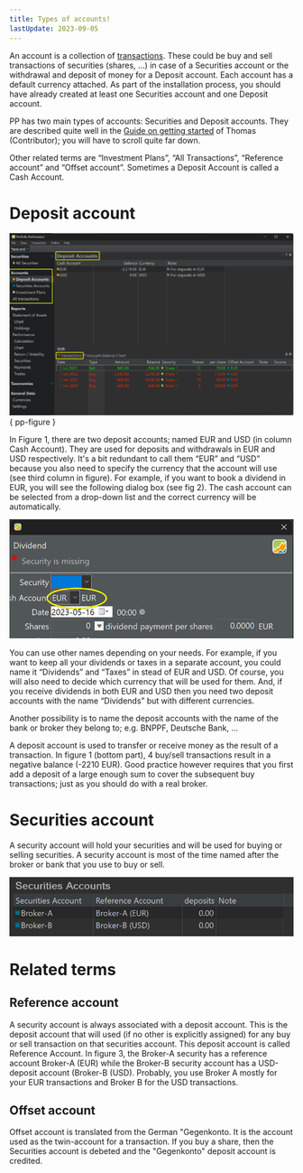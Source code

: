 ```yaml
---
title: Types of accounts!
lastUpdate: 2023-09-05
---
```

An account is a collection of [transactions](transaction.md). These could be buy and sell transactions of securities (shares, …) in case of a Securities account or the withdrawal and deposit of money for a Deposit account. Each account has a default currency attached. As part of the installation process, you should have already created at least one Securities account and one Deposit account.

PP has two main types of accounts: Securities and Deposit accounts. They are described quite well in the [Guide on getting started]([https://forum.portfolio-performance.info/t/guide-on-getting-started/5390]) of Thomas (Contributor); you will have to scroll quite far down.

Other related terms are “Investment Plans”, “All Transactions”, “Reference account” and “Offset account”. Sometimes a Deposit Account is called a Cash Account.

# Deposit account

![Figure 1: Example of a Deposit Account.](images/account-types-deposit.png){ pp-figure } 

In Figure 1, there are two deposit accounts; named EUR and USD (in column Cash Account). They are used for deposits and withdrawals in EUR and USD respectively. It's a bit redundant to call them “EUR” and “USD” because you also need to specify the currency that the account will use (see third column in figure). For example, if you want to book a dividend in EUR, you will see the following dialog box (see fig 2). The cash account can be selected from a drop-down list and the correct currency will be automatically.


![Figure 2: Deposit Account with redundant Currency.](images/account-dividend-booking.png)


You can use other names depending on your needs. For example, if you want to keep all your dividends or taxes in a separate account, you could name it “Dividends” and “Taxes” in stead of EUR and USD. Of course, you will also need to decide which currency that will be used for them. And, if you receive dividends in both EUR and USD then you need two deposit accounts with the name “Dividends” but with different currencies.

Another possibility is to name the deposit accounts with the name of the bank or broker they belong to; e.g. BNPPF, Deutsche Bank, …

A deposit account is used to transfer or receive money as the result of a transaction. In figure 1 (bottom part), 4 buy/sell transactions result in a negative balance (-2210 EUR). Good practice however requires that you first add a deposit of a large enough sum to cover the subsequent buy transactions; just as you should do with a real broker.

# Securities account

A security account will hold your securities and will be used for buying or selling securities. A security account is most of the time named after the broker or bank that you use to buy or sell.

![Figure 3: Example of Securities accounts.](images/account_securities.png)



# Related terms

## Reference account

A security account is always associated with a deposit account. This is the deposit account that will used (if no other is explicitly assigned) for any buy or sell transaction on that securities account. This deposit account is called Reference Account. In figure 3, the Broker-A security has a reference account Broker-A (EUR) while the Broker-B security account has a USD-deposit account (Broker-B (USD). Probably, you use Broker A mostly for your EUR transactions and Broker B for the USD transactions.

## Offset account
Offset account is translated from the German "Gegenkonto. It is the account used as the twin-account for a transaction. If you buy a share, then the Securities account is debeted and the "Gegenkonto" deposit account is credited.
